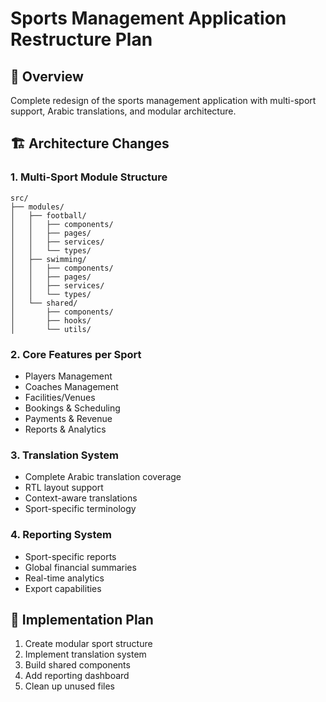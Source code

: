 
# Sports Management Application Restructure Plan

## 🎯 Overview
Complete redesign of the sports management application with multi-sport support, Arabic translations, and modular architecture.

## 🏗️ Architecture Changes

### 1. Multi-Sport Module Structure
```
src/
├── modules/
│   ├── football/
│   │   ├── components/
│   │   ├── pages/
│   │   ├── services/
│   │   └── types/
│   ├── swimming/
│   │   ├── components/
│   │   ├── pages/
│   │   ├── services/
│   │   └── types/
│   └── shared/
│       ├── components/
│       ├── hooks/
│       └── utils/
```

### 2. Core Features per Sport
- Players Management
- Coaches Management  
- Facilities/Venues
- Bookings & Scheduling
- Payments & Revenue
- Reports & Analytics

### 3. Translation System
- Complete Arabic translation coverage
- RTL layout support
- Context-aware translations
- Sport-specific terminology

### 4. Reporting System
- Sport-specific reports
- Global financial summaries
- Real-time analytics
- Export capabilities

## 🚀 Implementation Plan
1. Create modular sport structure
2. Implement translation system
3. Build shared components
4. Add reporting dashboard
5. Clean up unused files
